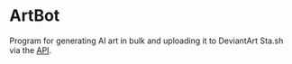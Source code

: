 # ArtBot
Program for generating AI art in bulk and uploading it to DeviantArt Sta.sh via the [API](https://www.deviantart.com/developers/http/v1/20240701/stash_submit/0f1832daa6b58a05841ec6058520c4f3).